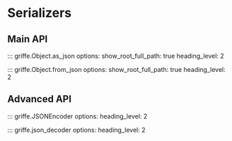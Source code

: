 # Serializers

## **Main API**

::: griffe.Object.as_json
    options:
        show_root_full_path: true
        heading_level: 2


::: griffe.Object.from_json
    options:
        show_root_full_path: true
        heading_level: 2

## **Advanced API**

::: griffe.JSONEncoder
    options:
        heading_level: 2


::: griffe.json_decoder
    options:
        heading_level: 2


